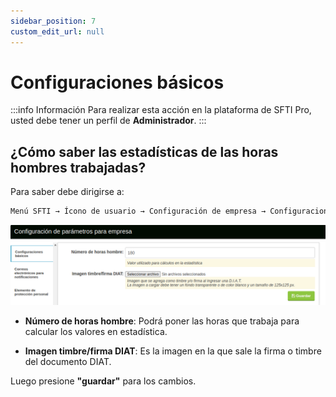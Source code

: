```yaml
---
sidebar_position: 7
custom_edit_url: null
---
```

# Configuraciones básicos

:::info Información 
Para realizar esta acción en la plataforma de SFTI Pro, usted debe tener un perfil de **Administrador**.
:::

## ¿Cómo saber las estadísticas de las horas hombres trabajadas?
Para saber debe dirigirse a:

<div align="center">

```bash
Menú SFTI → Ícono de usuario → Configuración de empresa → Configuraciones básicas
```
</div>

<div align="center">

![configuración básica](/img/img_manual/img_configuracion/2023-08-08_09-36.png)

</div>

* **Número de horas hombre**: Podrá poner las horas que trabaja para calcular los valores en estadística.

* **Imagen timbre/firma DIAT**: Es la imagen en la que sale la firma o timbre del documento DIAT.

Luego presione **"guardar"** para los cambios.
